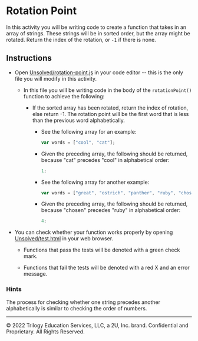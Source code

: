 # Rotation Point

In this activity you will be writing code to create a function that takes in an array of strings. These strings will be in sorted order, but the array might be rotated. Return the index of the rotation, or `-1` if there is none.

## Instructions

* Open [Unsolved/rotation-point.js](Unsolved/rotation-point.js) in your code editor -- this is the only file you will modify in this activity.

  * In this file you will be writing code in the body of the `rotationPoint()` function to achieve the following:

    * If the sorted array has been rotated, return the index of rotation, else return -1. The rotation point will be the first word that is less than the previous word alphabetically.

      * See the following array for an example:

        ```js
        var words = ["cool", "cat"];
        ```

      * Given the preceding array, the following should be returned, because "cat" precedes "cool" in alphabetical order:

        ```js
        1;
        ```

      * See the following array for another example:

        ```js
        var words = ["great", "ostrich", "panther", "ruby", "chosen", "feathers"];
        ```

      * Given the preceding array, the following should be returned, because "chosen" precedes "ruby" in alphabetical order:

        ```js
        4;
        ```

* You can check whether your function works properly by opening [Unsolved/test.html](Unsolved/test.html) in your web browser.

  * Functions that pass the tests will be denoted with a green check mark.

  * Functions that fail the tests will be denoted with a red X and an error message.

### Hints

The process for checking whether one string precedes another alphabetically is similar to checking the order of numbers.

---
© 2022 Trilogy Education Services, LLC, a 2U, Inc. brand. Confidential and Proprietary. All Rights Reserved.